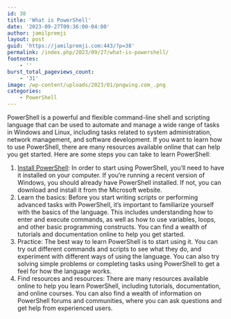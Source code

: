 ```yaml
---
id: 38
title: 'What is PowerShell'
date: '2023-09-27T09:36:00-04:00'
author: jamilpremji
layout: post
guid: 'https://jamilpremji.com:443/?p=38'
permalink: /index.php/2023/09/27/what-is-powershell/
footnotes:
    - ''
burst_total_pageviews_count:
    - '31'
image: /wp-content/uploads/2023/01/pngwing.com_.png
categories:
    - PowerShell
---
```


PowerShell is a powerful and flexible command-line shell and scripting language that can be used to automate and manage a wide range of tasks in Windows and Linux, including tasks related to system administration, network management, and software development. If you want to learn how to use PowerShell, there are many resources available online that can help you get started. Here are some steps you can take to learn PowerShell:

1. [Install PowerShell](https://www.jamilpremji.com/index.php/2023/09/27/executing-powershell-commands/): In order to start using PowerShell, you’ll need to have it installed on your computer. If you’re running a recent version of Windows, you should already have PowerShell installed. If not, you can download and install it from the Microsoft website.
2. Learn the basics: Before you start writing scripts or performing advanced tasks with PowerShell, it’s important to familiarize yourself with the basics of the language. This includes understanding how to enter and execute commands, as well as how to use variables, loops, and other basic programming constructs. You can find a wealth of tutorials and documentation online to help you get started.
3. Practice: The best way to learn PowerShell is to start using it. You can try out different commands and scripts to see what they do, and experiment with different ways of using the language. You can also try solving simple problems or completing tasks using PowerShell to get a feel for how the language works.
4. Find resources and resources: There are many resources available online to help you learn PowerShell, including tutorials, documentation, and online courses. You can also find a wealth of information on PowerShell forums and communities, where you can ask questions and get help from experienced users.